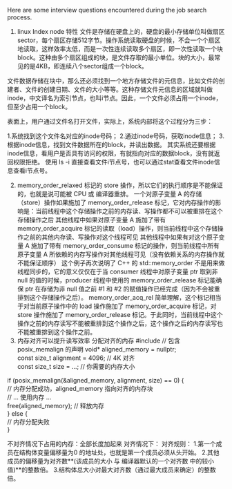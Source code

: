 Here are some interview questions encountered during the job search process.

1. linux Index node 特性
文件是存储在硬盘上的，硬盘的最小存储单位叫做扇区 sector，每个扇区存储512字节。操作系统读取硬盘的时候，不会一个个扇区地读取，这样效率太低，而是一次性连续读取多个扇区，即一次性读取一个块block。这种由多个扇区组成的块，是文件存取的最小单位。块的大小，最常见的是4KB，即连续八个sector组成一个block。

文件数据存储在块中，那么还必须找到一个地方存储文件的元信息，比如文件的创建者、文件的创建日期、文件的大小等等。这种存储文件元信息的区域就叫做inode，中文译名为索引节点，也叫i节点。因此，一个文件必须占用一个inode，但至少占用一个block。


表面上，用户通过文件名打开文件，实际上，系统内部将这个过程分为三步：

1.系统找到这个文件名对应的inode号码；
2.通过inode号码，获取inode信息；
3.根据inode信息，找到文件数据所在的block，并读出数据。
其实系统还要根据inode信息，看用户是否具有访问的权限，有就指向对应的数据block，没有就返回权限拒绝。
使用 ls -i 直接查看文件i节点号，也可以通过stat查看文件inode信息查看i节点号。


2. memory_order_relaxed 标记的 store 操作，所以它们的执行顺序是不能保证的，也就是说可能被 CPU 或 编译器重排。
   一个对原子变量 A 的存储（store）操作如果施加了 memory_order_release 标记，它对内存操作的影响是：当前线程中这个存储操作之前的内存读、写操作都不可以被重排在这个存储操作之后
   其他线程中如果对原子变量 A 施加了带有 memory_order_acquire 标记的读取（load）操作，则当前线程中这个存储操作之前的其他内存读、写操作对这个线程可见
   其他线程中如果有对这个原子变量 A 施加了带有 memory_order_consume 标记的操作，则当前线程中所有原子变量 A 所依赖的内存写操作对其他线程可见（没有依赖关系的内存操作就不能保证顺序）
   这个例子再次说明了 C++ 的 std::memory_order 不是用来做线程同步的，它的意义仅仅在于当 consumer 线程中对原子变量 ptr 取到非 null 的值的时候，producer 线程中使用的 memory_order_release 标记能确保 ptr 在存储为非 null 值之前 #1 和 #2 的赋值操作已经完成（因为不会被重排到这个存储操作之后）。
    memory_order_acq_rel 简单理解，这个标记相当于对当前原子操作中的 load 操作施加了 memory_order_acquire 标记，对 store 操作施加了 memory_order_release 标记。于此同时，当前线程中这个操作之前的内存读写不能被重排到这个操作之后，这个操作之后的内存读写也不能被重排到这个操作之前。
3. 内存对齐可以提升读写效率
   分配对齐的内存
   #include <cstdlib> // 包含 posix_memalign 的声明 
void* aligned_memory = nullptr;  
const size_t alignment = 4096; // 4K 对齐  
const size_t size = ...; // 你需要的内存大小  
  
if (posix_memalign(&aligned_memory, alignment, size) == 0) {  
    // 内存分配成功，aligned_memory 指向对齐的内存块  
    // ... 使用内存 ...  
    free(aligned_memory); // 释放内存  
} else {  
    // 内存分配失败  
}

不对齐情况下占用的内存：全部长度加起来
对齐情况下：
对齐规则：
1.第一个成员在结构体变量偏移量为0 的地址处，也就是第一个成员必须从头开始。
2.其他成员的偏移量为对齐数**(该成员的大小 与 编译器默认的一个对齐数 中的较小值)**的整数倍。
3.结构体总大小对最大对齐数（通过最大成员来确定）的整数倍。
